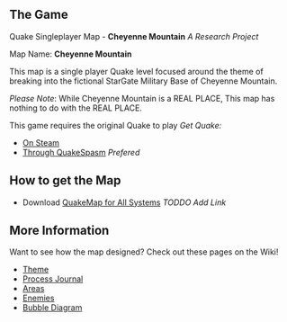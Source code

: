 ## The Game
Quake Singleplayer Map - **Cheyenne Mountain**
*A Research Project*

Map Name: **Cheyenne Mountain**

This map is a single player Quake level focused around the theme of breaking into the fictional StarGate Military Base of Cheyenne Mountain.

*Please Note*: While Cheyenne Mountain is a REAL PLACE, This map has nothing to do with the REAL PLACE. 

This game requires the original Quake to play
*Get Quake:*
* [On Steam](https://store.steampowered.com/app/2310/QUAKE/)
* [Through QuakeSpasm](https://sourceforge.net/projects/quakespasm/) *Prefered*

## How to get the Map
* Download [QuakeMap for All Systems]() _TODDO Add Link_

## More Information
Want to see how the map designed?
Check out these pages on the Wiki!
* [Theme](https://github.com/sim2kid/CheyenneMountain-QuakeMap/wiki/Theme)
* [Process Journal](https://github.com/sim2kid/CheyenneMountain-QuakeMap/wiki/Process-Journal)
* [Areas](https://github.com/sim2kid/CheyenneMountain-QuakeMap/wiki/Areas)
* [Enemies](https://github.com/sim2kid/CheyenneMountain-QuakeMap/wiki/Enemies)
* [Bubble Diagram](https://github.com/sim2kid/CheyenneMountain-QuakeMap/wiki/Bubble-Diagram)
